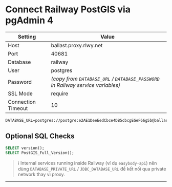 # Connect Railway PostGIS via pgAdmin 4

| Setting | Value |
| --- | --- |
| Host | ballast.proxy.rlwy.net |
| Port | 40681 |
| Database | railway |
| User | postgres |
| Password | *(copy from `DATABASE_URL` / `DATABASE_PASSWORD` in Railway service variables)* |
| SSL Mode | require |
| Connection Timeout | 10 |

```text
DATABASE_URL=postgres://postgre:e2AE1DeeEedCbce4DB5cbcgEGeF66g5b@ballast.proxy.rlwy.net:40681/railway
```

## Optional SQL Checks

```sql
SELECT version();
SELECT PostGIS_Full_Version();
```

> ℹ️ Internal services running inside Railway (ví dụ `easybody-api`) nên dùng `DATABASE_PRIVATE_URL` / `JDBC_DATABASE_URL` để kết nối qua private network thay vì proxy.

---
